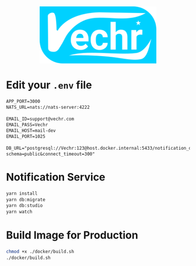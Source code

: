 <p align="center">
  <a href="" target="blank"><img src="./public/logo.svg" width="320" alt="Vechr Logo" /></a>
</p>

# Edit your `.env` file
```
APP_PORT=3000
NATS_URL=nats://nats-server:4222

EMAIL_ID=support@vechr.com
EMAIL_PASS=Vechr
EMAIL_HOST=mail-dev
EMAIL_PORT=1025

DB_URL="postgresql://Vechr:123@host.docker.internal:5433/notification_db?schema=public&connect_timeout=300"
```

# Notification Service

```bash
yarn install
yarn db:migrate
yarn db:studio
yarn watch
```

# Build Image for Production
```bash
chmod +x ./docker/build.sh
./docker/build.sh
```